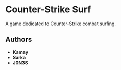 # Counter-Strike Surf

A game dedicated to Counter-Strike combat surfing.

## Authors

* **Kamay**
* **Sarka**
* **J0N3S**
